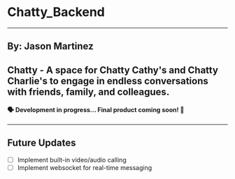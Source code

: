 # Chatty_Backend

---

## By: Jason Martinez

## Chatty - A space for Chatty Cathy's and Chatty Charlie's to engage in endless conversations with friends, family, and colleagues.

#### 🗣 Development in progress... Final product coming soon! 🥳

---

## Future Updates

- [ ] Implement built-in video/audio calling
- [ ] Implement websocket for real-time messaging
